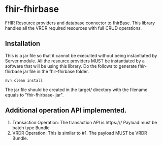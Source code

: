 # fhir-fhirbase
FHIR Resource providers and database connector to fhirBase. This library handles all the VRDR required resources with full CRUD operations. 

## Installation
This is a jar file so that it cannot be execulted without being instantiated by Server module. All the resource providers MUST be instantiated by a software that will be using this library. Do the follows to generate fhir-fhirbase jar file in the fhir-fhirbase folder.

```
mvn clean install
```
The jar file should be created in the target/ directory with the filename equals to "fhir-fhirbase-<version>.jar". 

## Additional operation API implemented.
1. Transaction Operation: The transaction API is https://<base URI>/  Payload must be batch type Bundle
2. VRDR Operation: This is similar to #1. The payload MUST be VRDR Bundle. 
